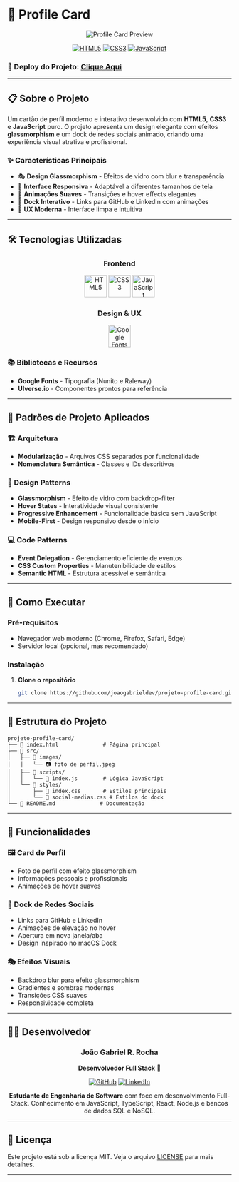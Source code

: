 # 🎨 Profile Card

<div align="center">

![Profile Card Preview](https://img.shields.io/badge/Profile%20Card-Interactive%20UI-blue?style=for-the-badge&logo=github)

[![HTML5](https://img.shields.io/badge/HTML5-E34F26?style=for-the-badge&logo=html5&logoColor=white)](https://developer.mozilla.org/pt-BR/docs/Web/HTML)
[![CSS3](https://img.shields.io/badge/CSS3-1572B6?style=for-the-badge&logo=css3&logoColor=white)](https://developer.mozilla.org/pt-BR/docs/Web/CSS)
[![JavaScript](https://img.shields.io/badge/JavaScript-F7DF1E?style=for-the-badge&logo=javascript&logoColor=black)](https://developer.mozilla.org/pt-BR/docs/Web/JavaScript)

</div>

### 🌟 Deploy do Projeto: [Clique Aqui](https://projeto-profile-card.vercel.app/)

---

## 📋 Sobre o Projeto

Um cartão de perfil moderno e interativo desenvolvido com **HTML5**, **CSS3** e **JavaScript** puro. O projeto apresenta um design elegante com efeitos **glassmorphism** e um dock de redes sociais animado, criando uma experiência visual atrativa e profissional.

### ✨ Características Principais

- 🎭 **Design Glassmorphism** - Efeitos de vidro com blur e transparência
- 🎯 **Interface Responsiva** - Adaptável a diferentes tamanhos de tela
- 🎨 **Animações Suaves** - Transições e hover effects elegantes
- 🔗 **Dock Interativo** - Links para GitHub e LinkedIn com animações
- 📱 **UX Moderna** - Interface limpa e intuitiva

---

## 🛠️ Tecnologias Utilizadas

<div align="center">

### Frontend
<img src="https://cdn.jsdelivr.net/gh/devicons/devicon/icons/html5/html5-original.svg" width="50" height="50" alt="HTML5"/>
<img src="https://cdn.jsdelivr.net/gh/devicons/devicon/icons/css3/css3-original.svg" width="50" height="50" alt="CSS3"/>
<img src="https://cdn.jsdelivr.net/gh/devicons/devicon/icons/javascript/javascript-original.svg" width="50" height="50" alt="JavaScript"/>

### Design & UX
<img src="https://cdn.simpleicons.org/googlefonts/FF6B6B" width="50" height="50" alt="Google Fonts"/>


</div>

### 📚 Bibliotecas e Recursos

- **Google Fonts** - Tipografia (Nunito e Raleway)
- **UIverse.io** - Componentes prontos para referência

---

## 🎯 Padrões de Projeto Aplicados

### 🏗️ Arquitetura

- **Modularização** - Arquivos CSS separados por funcionalidade
- **Nomenclatura Semântica** - Classes e IDs descritivos

### 🎨 Design Patterns

- **Glassmorphism** - Efeito de vidro com backdrop-filter
- **Hover States** - Interatividade visual consistente
- **Progressive Enhancement** - Funcionalidade básica sem JavaScript
- **Mobile-First** - Design responsivo desde o início

### 💻 Code Patterns

- **Event Delegation** - Gerenciamento eficiente de eventos
- **CSS Custom Properties** - Manutenibilidade de estilos
- **Semantic HTML** - Estrutura acessível e semântica

---

## 🚀 Como Executar

### Pré-requisitos

- Navegador web moderno (Chrome, Firefox, Safari, Edge)
- Servidor local (opcional, mas recomendado)

### Instalação

1. **Clone o repositório**
   ```bash
   git clone https://github.com/joaogabrieldev/projeto-profile-card.git
   ```

---

## 📁 Estrutura do Projeto

```
projeto-profile-card/
├── 📄 index.html              # Página principal
├── 📁 src/
│   ├── 📁 images/
│   │   └── 📷 foto de perfil.jpeg
│   ├── 📁 scripts/
│   │   └── 📜 index.js        # Lógica JavaScript
│   └── 📁 styles/
│       ├── 📄 index.css       # Estilos principais
│       └── 📄 social-medias.css # Estilos do dock
└── 📄 README.md              # Documentação
```

---

## 🎨 Funcionalidades

### 🖼️ Card de Perfil
- Foto de perfil com efeito glassmorphism
- Informações pessoais e profissionais
- Animações de hover suaves

### 🔗 Dock de Redes Sociais
- Links para GitHub e LinkedIn
- Animações de elevação no hover
- Abertura em nova janela/aba
- Design inspirado no macOS Dock

### 🎭 Efeitos Visuais
- Backdrop blur para efeito glassmorphism
- Gradientes e sombras modernas
- Transições CSS suaves
- Responsividade completa

---

## 👨‍💻 Desenvolvedor

<div align="center">

### João Gabriel R. Rocha

**Desenvolvedor Full Stack** 🚀

[![GitHub](https://img.shields.io/badge/GitHub-100000?style=for-the-badge&logo=github&logoColor=white)](https://github.com/joaogabrieldev)
[![LinkedIn](https://img.shields.io/badge/LinkedIn-0077B5?style=for-the-badge&logo=linkedin&logoColor=white)](https://www.linkedin.com/in/joaogabrielrocha/)

**Estudante de Engenharia de Software** com foco em desenvolvimento Full-Stack. Conhecimento em JavaScript, TypeScript, React, Node.js e bancos de dados SQL e NoSQL.

</div>

---

## 📄 Licença

Este projeto está sob a licença MIT. Veja o arquivo [LICENSE](LICENSE) para mais detalhes.

---

